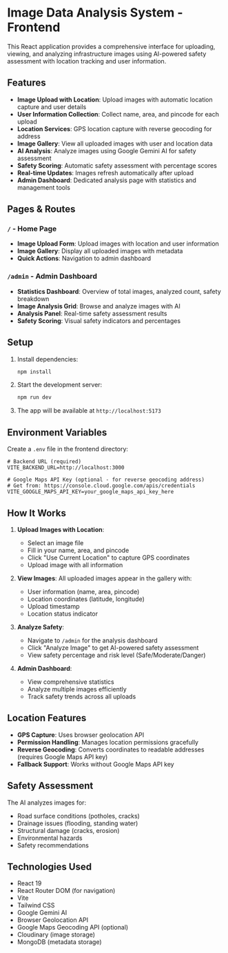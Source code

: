 # Image Data Analysis System - Frontend

This React application provides a comprehensive interface for uploading, viewing, and analyzing infrastructure images using AI-powered safety assessment with location tracking and user information.

## Features

- **Image Upload with Location**: Upload images with automatic location capture and user details
- **User Information Collection**: Collect name, area, and pincode for each upload
- **Location Services**: GPS location capture with reverse geocoding for address
- **Image Gallery**: View all uploaded images with user and location data
- **AI Analysis**: Analyze images using Google Gemini AI for safety assessment
- **Safety Scoring**: Automatic safety assessment with percentage scores
- **Real-time Updates**: Images refresh automatically after upload
- **Admin Dashboard**: Dedicated analysis page with statistics and management tools

## Pages & Routes

### `/` - Home Page
- **Image Upload Form**: Upload images with location and user information
- **Image Gallery**: Display all uploaded images with metadata
- **Quick Actions**: Navigation to admin dashboard

### `/admin` - Admin Dashboard
- **Statistics Dashboard**: Overview of total images, analyzed count, safety breakdown
- **Image Analysis Grid**: Browse and analyze images with AI
- **Analysis Panel**: Real-time safety assessment results
- **Safety Scoring**: Visual safety indicators and percentages

## Setup

1. Install dependencies:
   ```bash
   npm install
   ```

2. Start the development server:
   ```bash
   npm run dev
   ```

3. The app will be available at `http://localhost:5173`

## Environment Variables

Create a `.env` file in the frontend directory:

```env
# Backend URL (required)
VITE_BACKEND_URL=http://localhost:3000

# Google Maps API Key (optional - for reverse geocoding address)
# Get from: https://console.cloud.google.com/apis/credentials
VITE_GOOGLE_MAPS_API_KEY=your_google_maps_api_key_here
```

## How It Works

1. **Upload Images with Location**: 
   - Select an image file
   - Fill in your name, area, and pincode
   - Click "Use Current Location" to capture GPS coordinates
   - Upload image with all information

2. **View Images**: All uploaded images appear in the gallery with:
   - User information (name, area, pincode)
   - Location coordinates (latitude, longitude)
   - Upload timestamp
   - Location status indicator

3. **Analyze Safety**: 
   - Navigate to `/admin` for the analysis dashboard
   - Click "Analyze Image" to get AI-powered safety assessment
   - View safety percentage and risk level (Safe/Moderate/Danger)

4. **Admin Dashboard**: 
   - View comprehensive statistics
   - Analyze multiple images efficiently
   - Track safety trends across all uploads

## Location Features

- **GPS Capture**: Uses browser geolocation API
- **Permission Handling**: Manages location permissions gracefully
- **Reverse Geocoding**: Converts coordinates to readable addresses (requires Google Maps API key)
- **Fallback Support**: Works without Google Maps API key

## Safety Assessment

The AI analyzes images for:
- Road surface conditions (potholes, cracks)
- Drainage issues (flooding, standing water)
- Structural damage (cracks, erosion)
- Environmental hazards
- Safety recommendations

## Technologies Used

- React 19
- React Router DOM (for navigation)
- Vite
- Tailwind CSS
- Google Gemini AI
- Browser Geolocation API
- Google Maps Geocoding API (optional)
- Cloudinary (image storage)
- MongoDB (metadata storage)
